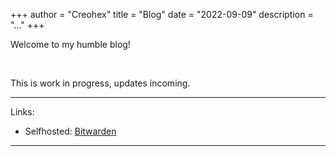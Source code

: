 +++
author = "Creohex"
title = "Blog"
date = "2022-09-09"
description = "..."
+++

Welcome to my humble blog!

<br>

This is work in progress, updates incoming.

---

Links:
* Selfhosted: [Bitwarden](https://creohex.space/bitwarden)

---
